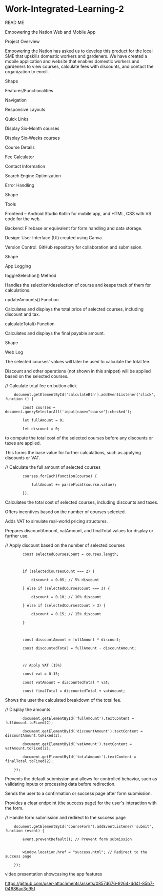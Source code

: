 # Work-Integrated-Learning-2

READ ME 

 

Empowering the Nation Web and Mobile App 

 

Project Overview 

Empowering the Nation has asked us to develop this product for the local SME that upskills domestic workers and gardeners. We have created a mobile application and website that enables domestic workers and gardeners to view courses, calculate fees with discounts, and contact the organization to enroll.  

Shape 

Features/Functionalities 

Navigation 

Responsive Layouts 

Quick Links 

Display Six-Month courses 

Display Six-Weeks courses 

Course Details 

Fee Calculator 

Contact Information 

Search Engine Optimization 

Error Handling 

 

Shape 

Tools  

Frontend – Android Studio Kotlin for mobile app, and HTML, CSS with VS code for the web. 

Backend: Firebase or equivalent for form handling and data storage. 

Design: User Interface (UI) created using Canva. 

Version Control: GitHub repository for collaboration and submission. 

 

Shape 

 

App Logging 

toggleSelection()  Method 

Handles the selection/deselection of course and keeps track of them for calculations. 

 

 

updateAmounts() Function 

Calculates and displays the total price of selected courses, including discount and tax. 

 

 

calculateTotal() Function 

Calculates and displays the final payable amount. 

 

Shape 

 

Web Log 

The selected courses' values will later be used to calculate the total fee. 

Discount and other operations (not shown in this snippet) will be applied based on the selected courses. 

 

// Calculate total fee on button click 

        document.getElementById('calculateBtn').addEventListener('click', function () { 

            const courses = document.querySelectorAll('input[name="course"]:checked'); 

            let fullAmount = 0; 

            let discount = 0; 

 

 

to compute the total cost of the selected courses before any discounts or taxes are applied. 

This forms the base value for further calculations, such as applying discounts or VAT. 

 

// Calculate the full amount of selected courses 

            courses.forEach(function(course) { 

                fullAmount += parseFloat(course.value); 

            }); 

 

 Calculates the total cost of selected courses, including discounts and taxes. 

 Offers incentives based on the number of courses selected. 

 Adds VAT to simulate real-world pricing structures. 

 Prepares discountAmount, vatAmount, and finalTotal values for display or further use. 

 

// Apply discount based on the number of selected courses 

            const selectedCoursesCount = courses.length; 

 

            if (selectedCoursesCount === 2) { 

                discount = 0.05; // 5% discount 

            } else if (selectedCoursesCount === 3) { 

                discount = 0.10; // 10% discount 

            } else if (selectedCoursesCount > 3) { 

                discount = 0.15; // 15% discount 

            } 

 

            const discountAmount = fullAmount * discount; 

            const discountedTotal = fullAmount - discountAmount; 

 

            // Apply VAT (15%) 

            const vat = 0.15; 

            const vatAmount = discountedTotal * vat; 

            const finalTotal = discountedTotal + vatAmount; 

 

 

 Shows the user the calculated breakdown of the total fee. 

  // Display the amounts 

            document.getElementById('fullAmount').textContent = fullAmount.toFixed(2); 

            document.getElementById('discountAmount').textContent = discountAmount.toFixed(2); 

            document.getElementById('vatAmount').textContent = vatAmount.toFixed(2); 

            document.getElementById('totalAmount').textContent = finalTotal.toFixed(2); 

        }); 

 

 Prevents the default submission and allows for controlled behavior, such as validating inputs or processing data before redirection. 

 Sends the user to a confirmation or success page after form submission. 

 Provides a clear endpoint (the success page) for the user's interaction with the form. 

 

// Handle form submission and redirect to the success page 

        document.getElementById('courseForm').addEventListener('submit', function (event) { 

            event.preventDefault(); // Prevent form submission


            window.location.href = "success.html"; // Redirect to the success page 

        });


 video presentation showcasing the app features

 https://github.com/user-attachments/assets/0857d676-9264-4d41-85b7-04686ac3c95f
